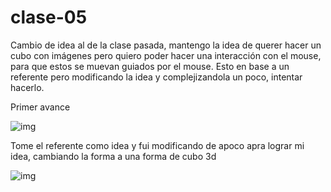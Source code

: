 # clase-05
Cambio de idea al de la clase pasada, mantengo la idea de querer hacer un cubo con imágenes pero quiero poder hacer una interacción con el mouse, para que estos se muevan guiados por el mouse. Esto en base a un referente pero modificando la idea y complejizandola un poco, intentar hacerlo. 

Primer avance

![img](./Img-1) 

Tome el referente como idea y fui modificando de apoco apra lograr mi idea, cambiando la forma a una forma de cubo 3d 

![img](./Img-2)

